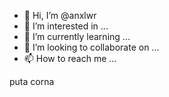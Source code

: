 - 👋 Hi, I’m @anxlwr
- 👀 I’m interested in ...
- 🌱 I’m currently learning ...
- 💞️ I’m looking to collaborate on ...
- 📫 How to reach me ...

<!---
anxlwr/anxlwr is a ✨ special ✨ repository because its `README.md` (this file) appears on your GitHub profile.
You can click the Preview link to take a look at your changes.
--->puta corna

